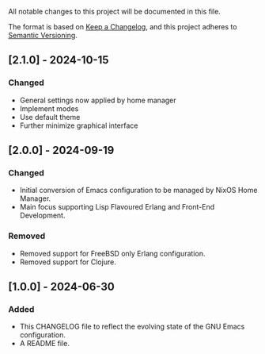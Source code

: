 All notable changes to this project will be documented in this file.

The format is based on [Keep a Changelog](https://keepachangelog.com/en/1.1.0/),
and this project adheres to [Semantic Versioning](https://semver.org/spec/v2.0.0.html).

## [2.1.0] - 2024-10-15

### Changed

- General settings now applied by home manager
- Implement modes
- Use default theme
- Further minimize graphical interface
	
## [2.0.0] - 2024-09-19

### Changed

- Initial conversion of Emacs configuration to be managed by NixOS Home Manager.
- Main focus supporting Lisp Flavoured Erlang and Front-End Development.

### Removed
	
- Removed support for FreeBSD only Erlang configuration.
- Removed support for Clojure.

## [1.0.0] - 2024-06-30

### Added

- This CHANGELOG file to reflect the evolving state of the GNU Emacs
configuration.
- A README file.
